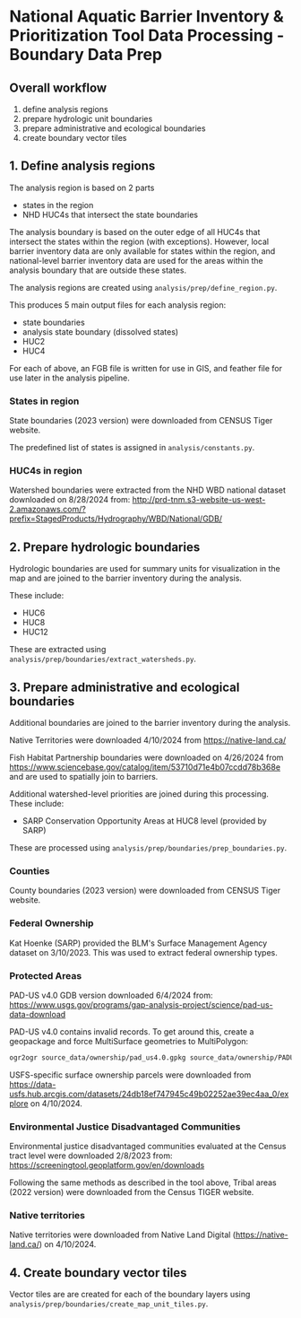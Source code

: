 # National Aquatic Barrier Inventory & Prioritization Tool Data Processing - Boundary Data Prep

## Overall workflow

1. define analysis regions
2. prepare hydrologic unit boundaries
3. prepare administrative and ecological boundaries
4. create boundary vector tiles

## 1. Define analysis regions

The analysis region is based on 2 parts

- states in the region
- NHD HUC4s that intersect the state boundaries

The analysis boundary is based on the outer edge of all HUC4s that intersect
the states within the region (with exceptions). However, local barrier inventory
data are only available for states within the region, and national-level
barrier inventory data are used for the areas within the analysis boundary that
are outside these states.

The analysis regions are created using `analysis/prep/define_region.py`.

This produces 5 main output files for each analysis region:

- state boundaries
- analysis state boundary (dissolved states)
- HUC2
- HUC4

For each of above, an FGB file is written for use in GIS, and feather file
for use later in the analysis pipeline.

### States in region

State boundaries (2023 version) were downloaded from CENSUS Tiger website.

The predefined list of states is assigned in `analysis/constants.py`.

### HUC4s in region

Watershed boundaries were extracted from the NHD WBD national dataset downloaded
on 8/28/2024 from: http://prd-tnm.s3-website-us-west-2.amazonaws.com/?prefix=StagedProducts/Hydrography/WBD/National/GDB/

## 2. Prepare hydrologic boundaries

Hydrologic boundaries are used for summary units for visualization in the map
and are joined to the barrier inventory during the analysis.

These include:

- HUC6
- HUC8
- HUC12

These are extracted using `analysis/prep/boundaries/extract_watersheds.py`.

## 3. Prepare administrative and ecological boundaries

Additional boundaries are joined to the barrier inventory during the analysis.

Native Territories were downloaded 4/10/2024 from https://native-land.ca/

Fish Habitat Partnership boundaries were downloaded on 4/26/2024 from
https://www.sciencebase.gov/catalog/item/53710d71e4b07ccdd78b368e
and are used to spatially join to barriers.

Additional watershed-level priorities are joined during this processing. These
include:

- SARP Conservation Opportunity Areas at HUC8 level (provided by SARP)

These are processed using `analysis/prep/boundaries/prep_boundaries.py`.

### Counties

County boundaries (2023 version) were downloaded from CENSUS Tiger website.

### Federal Ownership

Kat Hoenke (SARP) provided the BLM's Surface Management Agency dataset on 3/10/2023.
This was used to extract federal ownership types.

### Protected Areas

PAD-US v4.0 GDB version downloaded 6/4/2024 from: https://www.usgs.gov/programs/gap-analysis-project/science/pad-us-data-download

PAD-US v4.0 contains invalid records. To get around this, create a geopackage and
force MultiSurface geometries to MultiPolygon:

```bash
ogr2ogr source_data/ownership/pad_us4.0.gpkg source_data/ownership/PADUS4_0_Geodatabase.gdb PADUS4_0Combined_Proclamation_Marine_Fee_Designation_Easement -progress -skipfailures -nlt MultiPolygon
```

USFS-specific surface ownership parcels were downloaded from https://data-usfs.hub.arcgis.com/datasets/24db18ef747945c49b02252ae39ec4aa_0/explore
on 4/10/2024.

### Environmental Justice Disadvantaged Communities

Environmental justice disadvantaged communities evaluated at the Census tract level
were downloaded 2/8/2023 from: https://screeningtool.geoplatform.gov/en/downloads

Following the same methods as described in the tool above, Tribal areas (2022 version)
were downloaded from the Census TIGER website.

### Native territories

Native territories were downloaded from Native Land Digital (https://native-land.ca/)
on 4/10/2024.

## 4. Create boundary vector tiles

Vector tiles are are created for each of the boundary layers using `analysis/prep/boundaries/create_map_unit_tiles.py`.
